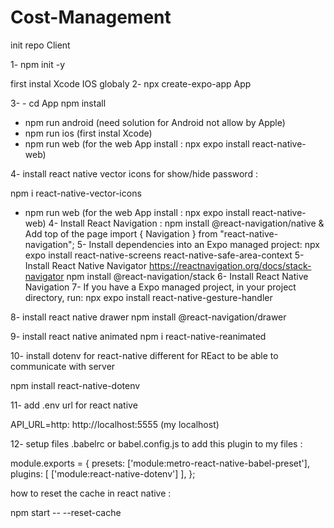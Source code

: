 # Cost-Management


 init repo Client

1- npm init -y

first instal Xcode IOS globaly
2- npx create-expo-app App 

3- - cd App
npm install 

- npm run android (need solution for Android not allow by Apple)
- npm run ios (first instal Xcode)
- npm run web (for the web App install : 
 npx expo install react-native-web)

4- install react native vector icons for show/hide password :

npm i react-native-vector-icons

- npm run web (for the web App install :  npx expo install react-native-web)
4- Install React Navigation :
npm install @react-navigation/native
& Add top of the page
import { Navigation } from "react-native-navigation";
5- Install dependencies into an Expo managed project:
npx expo install react-native-screens react-native-safe-area-context
5- Install React Native Navigator
https://reactnavigation.org/docs/stack-navigator
npm install @react-navigation/stack
6- Install React Native Navigation 
7- If you have a Expo managed project, in your project directory, run:
npx expo install react-native-gesture-handler

8- install react native drawer
npm install @react-navigation/drawer


9- install react native animated
npm i react-native-reanimated

10- install dotenv for react-native different for REact to be able to communicate with server

npm install react-native-dotenv

11- add .env url for react native 

API_URL=http: http://localhost:5555 (my localhost)

12- setup files .babelrc or babel.config.js to add this plugin to my files :

module.exports = {
  presets: ['module:metro-react-native-babel-preset'],
  plugins: [
    ['module:react-native-dotenv']
  ],
};

how to reset the cache in react native :

npm start -- --reset-cache